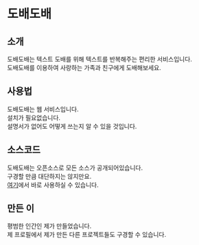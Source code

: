 # 도배도배
## 소개
도배도배는 텍스트 도배를 위해 텍스트를 반복해주는 편리한 서비스입니다.   
도배도배를 이용하여 사랑하는 가족과 친구에게 도배해보세요.

## 사용법
도배도배는 웹 서비스입니다.   
설치가 필요없습니다.   
설명서가 없어도 어떻게 쓰는지 알 수 있을 것입니다.

## 소스코드
도배도배는 오픈소스로 모든 소스가 공개되어있습니다.   
구경할 만큼 대단하지는 않지만요.   
[여기](https://sunwoo1524.github.io/DoBaeDoBae/)에서 바로 사용하실 수 있습니다.

## 만든 이
평범한 인간인 제가 만들었습니다.   
제 프로필에서 제가 만든 다른 프로젝트들도 구경할 수 있습니다.
